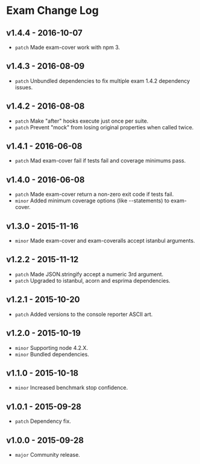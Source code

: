 # Exam Change Log

## v1.4.4 - 2016-10-07
* `patch` Made exam-cover work with npm 3.

## v1.4.3 - 2016-08-09
* `patch` Unbundled dependencies to fix multiple exam 1.4.2 dependency issues.

## v1.4.2 - 2016-08-08
* `patch` Make "after" hooks execute just once per suite.
* `patch` Prevent "mock" from losing original properties when called twice.

## v1.4.1 - 2016-06-08
* `patch` Mad exam-cover fail if tests fail and coverage minimums pass.

## v1.4.0 - 2016-06-08
* `patch` Made exam-cover return a non-zero exit code if tests fail.
* `minor` Added minimum coverage options (like --statements) to exam-cover.

## v1.3.0 - 2015-11-16
* `minor` Made exam-cover and exam-coveralls accept istanbul arguments.

## v1.2.2 - 2015-11-12
* `patch` Made JSON.stringify accept a numeric 3rd argument.
* `patch` Upgraded to istanbul, acorn and esprima dependencies.

## v1.2.1 - 2015-10-20
* `patch` Added versions to the console reporter ASCII art.

## v1.2.0 - 2015-10-19
* `minor` Supporting node 4.2.X.
* `minor` Bundled dependencies.

## v1.1.0 - 2015-10-18
* `minor` Increased benchmark stop confidence.

## v1.0.1 - 2015-09-28
* `patch` Dependency fix.

## v1.0.0 - 2015-09-28
* `major` Community release.
